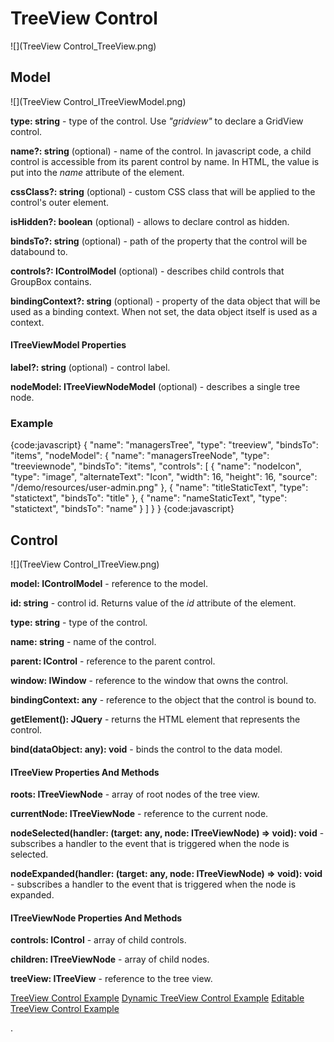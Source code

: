 # TreeView Control

![](TreeView Control_TreeView.png)

## Model

![](TreeView Control_ITreeViewModel.png)

**type: string** - type of the control. Use _"gridview"_ to declare a GridView control.

**name?: string** (optional) - name of the control. In javascript code, a child control is accessible from its parent control by name. In HTML, the value is put into the _name_ attribute of the element.

**cssClass?: string** (optional) - custom CSS class that will be applied to the control's outer element.

**isHidden?: boolean** (optional) - allows to declare control as hidden.

**bindsTo?: string** (optional) - path of the property that the control will be databound to.

**controls?: IControlModel[]()** (optional) - describes child controls that GroupBox contains.

**bindingContext?: string** (optional) - property of the data object that will be used as a binding context. When not set, the data object itself is used as a context.

#### ITreeViewModel Properties

**label?: string** (optional) - control label.

**nodeModel: ITreeViewNodeModel** (optional) - describes a single tree node.

### Example

{code:javascript}
{
	"name": "managersTree",
	"type": "treeview",
	"bindsTo": "items",
	"nodeModel": {
		"name": "managersTreeNode",
		"type": "treeviewnode",
		"bindsTo": "items",
		"controls": [
			{
				"name": "nodeIcon",
				"type": "image",
				"alternateText": "Icon",
				"width": 16,
				"height": 16,
				"source": "/demo/resources/user-admin.png"
			},
			{
				"name": "titleStaticText",
				"type": "statictext",
				"bindsTo": "title"
			},
			{
				"name": "nameStaticText",
				"type": "statictext",
				"bindsTo": "name"
			}
		]
	}
}
{code:javascript}

## Control

![](TreeView Control_ITreeView.png)

**model: IControlModel** - reference to the model.

**id: string** - control id. Returns value of the _id_ attribute of the element.

**type: string** - type of the control.

**name: string** - name of the control.

**parent: IControl** - reference to the parent control.

**window: IWindow** - reference to the window that owns the control.

**bindingContext: any** - reference to the object that the control is bound to.

**getElement(): JQuery** - returns the HTML element that represents the control.

**bind(dataObject: any): void** - binds the control to the data model.

#### ITreeView Properties And Methods

**roots: ITreeViewNode[]()** - array of root nodes of the tree view.

**currentNode: ITreeViewNode** - reference to the current node.

**nodeSelected(handler: (target: any, node: ITreeViewNode) => void): void** - subscribes a handler to the event that is triggered when the node is selected.

**nodeExpanded(handler: (target: any, node: ITreeViewNode) => void): void** - subscribes a handler to the event that is triggered when the node is expanded.

#### ITreeViewNode Properties And Methods

**controls: IControl[]()** - array of child controls.

**children: ITreeViewNode[]()** - array of child nodes.

**treeView: ITreeView** - reference to the tree view.

[TreeView Control Example](TreeView-Control-Example)
[Dynamic TreeView Control Example](Dynamic-TreeView-Control-Example)
[Editable TreeView Control Example](Editable-TreeView-Control-Example)


.